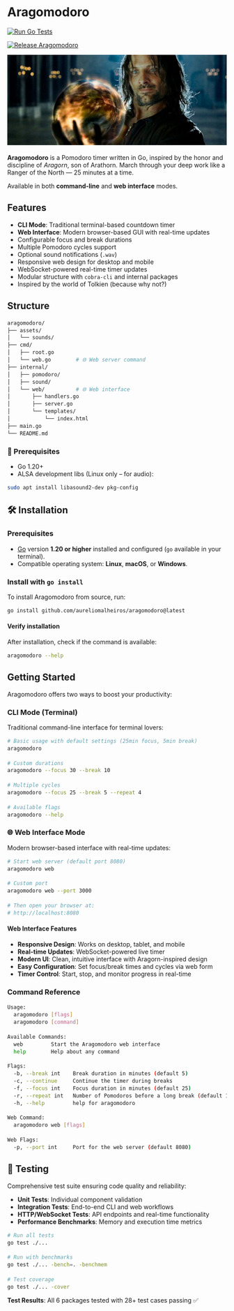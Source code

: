 # Aragomodoro

[![Run Go Tests](https://github.com/aureliomalheiros/Aragomodoro/actions/workflows/tests.yaml/badge.svg)](https://github.com/aureliomalheiros/Aragomodoro/actions/workflows/tests.yaml)

[![Release Aragomodoro](https://github.com/aureliomalheiros/Aragomodoro/actions/workflows/release.yaml/badge.svg)](https://github.com/aureliomalheiros/Aragomodoro/actions/workflows/release.yaml)

![Aragomodoro](assets/img/aragorn.png)

**Aragomodoro** is a Pomodoro timer written in Go, inspired by the honor and discipline of *Aragorn*, son of Arathorn. March through your deep work like a Ranger of the North — 25 minutes at a time.

Available in both **command-line** and **web interface** modes.

## Features

- **CLI Mode**: Traditional terminal-based countdown timer
- **Web Interface**: Modern browser-based GUI with real-time updates
- Configurable focus and break durations
- Multiple Pomodoro cycles support
- Optional sound notifications (`.wav`)
- Responsive web design for desktop and mobile
- WebSocket-powered real-time timer updates
- Modular structure with `cobra-cli` and internal packages
- Inspired by the world of Tolkien (because why not?)

## Structure

```bash
aragomodoro/
├── assets/           
│   └── sounds/
├── cmd/               
│   ├── root.go
│   └── web.go        # 🌐 Web server command
├── internal/          
│   ├── pomodoro/      
│   ├── sound/         
│   └── web/          # 🌐 Web interface
│       ├── handlers.go
│       ├── server.go
│       └── templates/
│           └── index.html
├── main.go
└── README.md
```

### 🔧 Prerequisites

- Go 1.20+
- ALSA development libs (Linux only – for audio):

```bash
sudo apt install libasound2-dev pkg-config
```

## 🛠️ Installation

### Prerequisites

- [Go](https://golang.org/dl/) version **1.20 or higher** installed and configured (`go` available in your terminal).
- Compatible operating system: **Linux**, **macOS**, or **Windows**.

### Install with `go install`

To install Aragomodoro from source, run:

```bash
go install github.com/aureliomalheiros/aragomodoro@latest
```

#### Verify installation 

After installation, check if the command is available:

```bash
aragomodoro --help
```

## Getting Started

Aragomodoro offers two ways to boost your productivity:

### CLI Mode (Terminal)

Traditional command-line interface for terminal lovers:

```bash
# Basic usage with default settings (25min focus, 5min break)
aragomodoro

# Custom durations
aragomodoro --focus 30 --break 10

# Multiple cycles
aragomodoro --focus 25 --break 5 --repeat 4

# Available flags
aragomodoro --help
```

### 🌐 Web Interface Mode

Modern browser-based interface with real-time updates:

```bash
# Start web server (default port 8080)
aragomodoro web

# Custom port
aragomodoro web --port 3000

# Then open your browser at:
# http://localhost:8080
```

#### Web Interface Features

- **Responsive Design**: Works on desktop, tablet, and mobile
- **Real-time Updates**: WebSocket-powered live timer
- **Modern UI**: Clean, intuitive interface with Aragorn-inspired design
- **Easy Configuration**: Set focus/break times and cycles via web form
- **Timer Control**: Start, stop, and monitor progress in real-time

### Command Reference

```bash
Usage:
  aragomodoro [flags]
  aragomodoro [command]

Available Commands:
  web         Start the Aragomodoro web interface
  help        Help about any command

Flags:
  -b, --break int    Break duration in minutes (default 5)
  -c, --continue     Continue the timer during breaks
  -f, --focus int    Focus duration in minutes (default 25)
  -r, --repeat int   Number of Pomodoros before a long break (default 1)
  -h, --help         help for aragomodoro

Web Command:
  aragomodoro web [flags]
  
Web Flags:
  -p, --port int     Port for the web server (default 8080)
```

## 🧪 Testing

Comprehensive test suite ensuring code quality and reliability:

- **Unit Tests**: Individual component validation
- **Integration Tests**: End-to-end CLI and web workflows  
- **HTTP/WebSocket Tests**: API endpoints and real-time functionality
- **Performance Benchmarks**: Memory and execution time metrics

```bash
# Run all tests
go test ./...

# Run with benchmarks
go test ./... -bench=. -benchmem

# Test coverage
go test ./... -cover
```

**Test Results**: All 6 packages tested with 28+ test cases passing ✅

